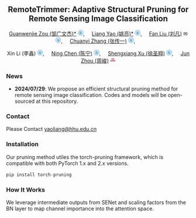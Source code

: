 <div align="center">

## RemoteTrimmer: Adaptive Structural Pruning for Remote Sensing Image Classification

[Guanwenjie Zou (邹广文杰)*](https://multimodality.group/author/%E9%82%B9%E5%B9%BF%E6%96%87%E6%9D%B0/) 
<img src="assets/hhu_logo.png" alt="Logo" width="15">, &nbsp; &nbsp;
[Liang Yao (姚亮)*](https://multimodality.group/author/%E5%A7%9A%E4%BA%AE/) 
<img src="assets/hhu_logo.png" alt="Logo" width="15">, &nbsp; &nbsp; 
[Fan Liu (刘凡)](https://multimodality.group/author/%E5%88%98%E5%87%A1/) ✉ 
<img src="assets/hhu_logo.png" alt="Logo" width="15">, &nbsp; &nbsp;
[Chuanyi Zhang (张传一)](https://ai.hhu.edu.cn/2023/0809/c17670a264073/page.htm) 
<img src="assets/hhu_logo.png" alt="Logo" width="15">, &nbsp; &nbsp; 

Xin Li (李鑫)
<img src="assets/hhu_logo.png" alt="Logo" width="15">, &nbsp; &nbsp; 
[Ning Chen (陈宁)](https://multimodality.group/author/%E9%99%88%E5%AE%81/) 
<img src="assets/hhu_logo.png" alt="Logo" width="15">, &nbsp; &nbsp; 
[Shengxiang Xu (徐圣翔)](https://multimodality.group/author/%E5%BE%90%E5%9C%A3%E7%BF%94/) 
<img src="assets/hhu_logo.png" alt="Logo" width="15">, &nbsp; &nbsp; 
[Jun Zhou (周峻)](https://experts.griffith.edu.au/7205-jun-zhou) 
<img src="assets/griffith_logo.png" alt="Logo" width="15">

</div>


### News

- **2024/07/29**: We propose an efficient structural pruning method for remote sensing image classification. Codes and models will be open-sourced at this repository.


### Contact
Please Contact yaoliang@hhu.edu.cn

### Installation
Our pruning method utiles the torch-pruning framework, which is compatible with both PyTorch 1.x and 2.x versions.
```py
pip install torch-pruning
```

### How It Works
We leverage intermediate outputs from SENet and scaling factors from the BN layer to map channel importance into the attention space.






